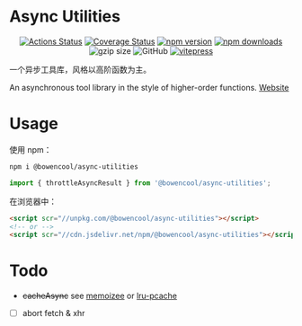 # Async Utilities

<p align="center">
  <a href='https://github.com/bowencool/async-utilities/actions/workflows/gh-pages.yml'><img src='https://github.com/bowencool/async-utilities/actions/workflows/gh-pages.yml/badge.svg' alt='Actions Status' /></a>
  <a href='https://coveralls.io/github/bowencool/async-utilities?branch=main'><img src='https://coveralls.io/repos/github/bowencool/async-utilities/badge.svg?branch=main' alt='Coverage Status' /></a>
  <a href="https://www.npmjs.com/package/@bowencool/async-utilities"><img src="https://img.shields.io/npm/v/@bowencool/async-utilities.svg?style=flat-square" alt="npm version" /></a>
  <!-- todo 使用新名称 -->
  <a href="https://www.npmjs.com/package/high-order-async-utilities"><img src="https://img.shields.io/npm/dt/high-order-async-utilities.svg?style=flat-square" alt="npm downloads" /></a>
  <!-- <a target="_blank" rel="noopener noreferrer" href="https://npmjs.org/package/@bowencool/async-utilities"><img src="https://img.shields.io/npm/dm/@bowencool/async-utilities.svg?style=flat" alt="NPM downloads"></a> -->
  <img src="https://img.badgesize.io/https:/unpkg.com/@bowencool/async-utilities/umd/index.js?label=gzip%20size&amp;compression=gzip" alt="gzip size">
  <img src="https://img.shields.io/github/license/bowencool/async-utilities" alt="GitHub">
  <a href="https://github.com/bowencool/create-vitepress-demo"><img src="https://img.shields.io/badge/docs%20by-vitepress-blue" alt="vitepress" /></a>
</p>

一个异步工具库，风格以高阶函数为主。

An asynchronous tool library in the style of higher-order functions. [Website](https://bowencool.github.io/async-utilities/)

# Usage

使用 npm：

```bash
npm i @bowencool/async-utilities
```

```ts
import { throttleAsyncResult } from '@bowencool/async-utilities';
```

在浏览器中：

```html
<script scr="//unpkg.com/@bowencool/async-utilities"></script>
<!-- or -->
<script scr="//cdn.jsdelivr.net/npm/@bowencool/async-utilities"></script>
```

# Todo

- ~~cacheAsync~~ see [memoizee](https://github.com/medikoo/memoizee#memoizing-asynchronous-functions) or [lru-pcache](https://github.com/jmendiara/lru-pcache)
- [ ] abort fetch & xhr
